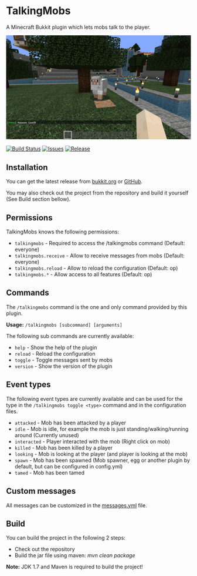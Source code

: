 # TalkingMobs

A Minecraft Bukkit plugin which lets mobs talk to the player.

![](screenshot.png)

[![Build Status](https://travis-ci.org/Programie/TalkingMobs.svg?branch=master)](https://travis-ci.org/Programie/TalkingMobs)
[![Issues](https://img.shields.io/github/issues/Programie/TalkingMobs.svg)](https://github.com/Programie/TalkingMobs/issues)
[![Release](https://img.shields.io/github/release/Programie/TalkingMobs.svg)](https://github.com/Programie/TalkingMobs/releases/latest)


## Installation

You can get the latest release from [bukkit.org](https://dev.bukkit.org/projects/talkingmobs) or [GitHub](https://github.com/Programie/TalkingMobs/releases/latest).

You may also check out the project from the repository and build it yourself (See Build section bellow).


## Permissions

TalkingMobs knows the following permissions:

* `talkingmobs` - Required to access the /talkingmobs command (Default: everyone)
* `talkingmobs.receive` - Allow to receive messages from mobs (Default: everyone)
* `talkingmobs.reload` - Allow to reload the configuration (Default: op)
* `talkingmobs.*` - Allow access to all features (Default: op)


## Commands

The `/talkingmobs` command is the one and only command provided by this plugin.

**Usage:** `/talkingmobs [subcommand] [arguments]`

The following sub commands are currently available:

* `help` - Show the help of the plugin
* `reload` - Reload the configuration
* `toggle` - Toggle messages sent by mobs
* `version` - Show the version of the plugin


## Event types

The following event types are currently available and can be used for the type in the `/talkingmobs toggle <type>` command and in the configuration files.

* `attacked` - Mob has been attacked by a player
* `idle` - Mob is idle, for example the mob is just standing/walking/running around (Currently unused)
* `interacted` - Player interacted with the mob (Right click on mob)
* `killed` - Mob has been killed by a player
* `looking` - Mob is looking at the player (and player is looking at the mob)
* `spawn` - Mob has been spawned (Mob spawner, egg or another plugin by default, but can be configured in config.yml)
* `tamed` - Mob has been tamed


## Custom messages

All messages can be customized in the [messages.yml](src/main/resources/messages.yml) file.


## Build

You can build the project in the following 2 steps:

 * Check out the repository
 * Build the jar file using maven: *mvn clean package*

**Note:** JDK 1.7 and Maven is required to build the project!